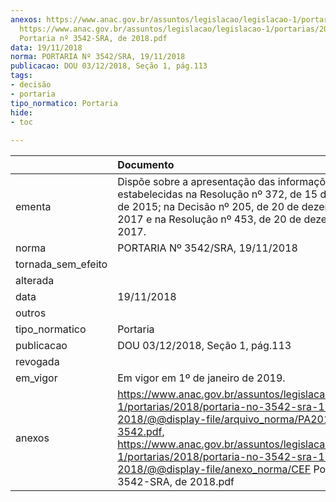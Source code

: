 ```yaml
---
anexos: https://www.anac.gov.br/assuntos/legislacao/legislacao-1/portarias/2018/portaria-no-3542-sra-19-11-2018/@@display-file/arquivo_norma/PA2018-3542.pdf,
  https://www.anac.gov.br/assuntos/legislacao/legislacao-1/portarias/2018/portaria-no-3542-sra-19-11-2018/@@display-file/anexo_norma/CEF
  Portaria nº 3542-SRA, de 2018.pdf
data: 19/11/2018
norma: PORTARIA Nº 3542/SRA, 19/11/2018
publicacao: DOU 03/12/2018, Seção 1, pág.113
tags:
- decisão
- portaria
tipo_normatico: Portaria
hide: 
- toc 
 
---
```


|                    | Documento                                                                                                                                                                                                                                                                                                                      |
|:-------------------|:-------------------------------------------------------------------------------------------------------------------------------------------------------------------------------------------------------------------------------------------------------------------------------------------------------------------------------|
| ementa             | Dispõe sobre a apresentação das informações estabelecidas na Resolução nº 372, de 15 de dezembro de 2015; na Decisão nº 205, de 20 de dezembro de 2017 e na Resolução nº 453, de 20 de dezembro de 2017.                                                                                                                       |
| norma              | PORTARIA Nº 3542/SRA, 19/11/2018                                                                                                                                                                                                                                                                                               |
| tornada_sem_efeito |                                                                                                                                                                                                                                                                                                                                |
| alterada           |                                                                                                                                                                                                                                                                                                                                |
| data               | 19/11/2018                                                                                                                                                                                                                                                                                                                     |
| outros             |                                                                                                                                                                                                                                                                                                                                |
| tipo_normatico     | Portaria                                                                                                                                                                                                                                                                                                                       |
| publicacao         | DOU 03/12/2018, Seção 1, pág.113                                                                                                                                                                                                                                                                                               |
| revogada           |                                                                                                                                                                                                                                                                                                                                |
| em_vigor           | Em vigor em 1º de janeiro de 2019.                                                                                                                                                                                                                                                                                             |
| anexos             | https://www.anac.gov.br/assuntos/legislacao/legislacao-1/portarias/2018/portaria-no-3542-sra-19-11-2018/@@display-file/arquivo_norma/PA2018-3542.pdf, https://www.anac.gov.br/assuntos/legislacao/legislacao-1/portarias/2018/portaria-no-3542-sra-19-11-2018/@@display-file/anexo_norma/CEF Portaria nº 3542-SRA, de 2018.pdf |